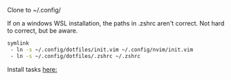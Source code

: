 Clone to ~/.config/

If on a windows WSL installation, the paths in .zshrc aren't correct. Not hard to correct, but be aware.

```bash
symlink
 - ln -s ~/.config/dotfiles/init.vim ~/.config/nvim/init.vim
 - ln -s ~/.config/dotfiles/.zshrc ~/.zshrc

```

Install tasks [here:](https://github.com/Pwalker86/dotfiles/wiki/Installation-tasks)
